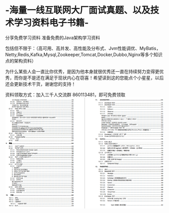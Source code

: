 # -海量一线互联网大厂面试真题、以及技术学习资料电子书籍-

分享免费学习资料
准备免费的Java架构学习资料

包括但不限于：（高可用、高并发、高性能及分布式、Jvm性能调优、MyBatis，Netty,Redis,Kafka,Mysql,Zookeeper,Tomcat,Docker,Dubbo,Nginx等多个知识点的架构资料）

为什么某些人会一直比你优秀，是因为他本身就很优秀还一直在持续努力变得更优秀，而你是不是还在满足于现状内心在窃喜！希望读到这的您能点个小星星，以后还会更新技术干货，谢谢您的支持！

资料领取方式：加入三千人交流群  860113481，即可免费领取
![如图](https://github.com/2212926013/-BATJ-/blob/master/资料目录2.png)
